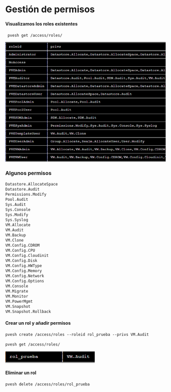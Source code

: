 # Gestión de permisos

#### Visualizamos los roles existentes

` pvesh get /access/roles/`

![image](img/roles.png)

### Algunos permisos
```
Datastore.AllocateSpace
Datastore.Audit
Permissions.Modify
Pool.Audit
Sys.Audit
Sys.Console
Sys.Modify
Sys.Syslog
VM.Allocate
VM.Audit
VM.Backup
VM.Clone
VM.Config.CDROM
VM.Config.CPU
VM.Config.Cloudinit
VM.Config.Disk
VM.Config.HWType
VM.Config.Memory
VM.Config.Network
VM.Config.Options
VM.Console
VM.Migrate
VM.Monitor
VM.PowerMgmt
VM.Snapshot
VM.Snapshot.Rollback
```


#### Crear un rol y añadir permisos

`pvesh create /access/roles --roleid rol_prueba --privs VM.Audit`

`pvesh get /access/roles/`

![image](img/rolescrear.png)


#### Eliminar un rol

`pvesh delete /access/roles/rol_prueba`
